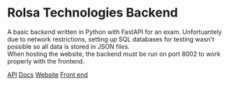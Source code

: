 # Rolsa Technologies Backend
A basic backend written in Python with FastAPI for an exam. Unfortuantely due to network restrictions, setting up SQL databases for testing wasn't possible so all data is stored in JSON files. <br />
When hosting the website, the backend must be run on port 8002 to work properly with the frontend.

[API](194.213.3.13:8002/)
[Docs](194.213.3.13:8002/docs)
[Website](http://194.213.3.13:25580/)
[Front end](https://github.com/Stevecv/Rolsa-Technologies-Frontend)
